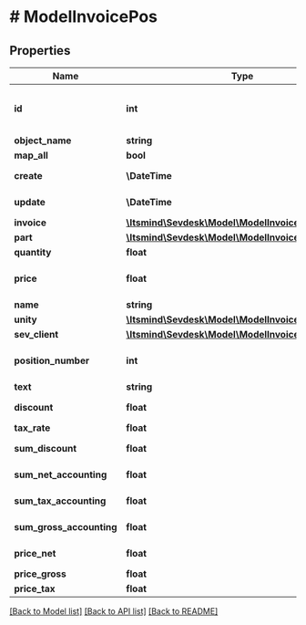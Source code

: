 # # ModelInvoicePos

## Properties

Name | Type | Description | Notes
------------ | ------------- | ------------- | -------------
**id** | **int** | The invoice position id. &lt;span style&#x3D;&#39;color:red&#39;&gt;Required&lt;/span&gt; if you want to update an invoice position for an existing invoice | [optional]
**object_name** | **string** | The invoice position object name |
**map_all** | **bool** |  |
**create** | **\DateTime** | Date of invoice position creation | [optional] [readonly]
**update** | **\DateTime** | Date of last invoice position update | [optional] [readonly]
**invoice** | [**\Itsmind\\Sevdesk\Model\ModelInvoicePosInvoice**](ModelInvoicePosInvoice.md) |  | [optional]
**part** | [**\Itsmind\\Sevdesk\Model\ModelInvoicePosPart**](ModelInvoicePosPart.md) |  | [optional]
**quantity** | **float** | Quantity of the article/part |
**price** | **float** | Price of the article/part. Is either gross or net, depending on the sevDesk account setting. | [optional]
**name** | **string** | Name of the article/part. | [optional]
**unity** | [**\Itsmind\\Sevdesk\Model\ModelInvoicePosUnity**](ModelInvoicePosUnity.md) |  |
**sev_client** | [**\Itsmind\\Sevdesk\Model\ModelInvoicePosSevClient**](ModelInvoicePosSevClient.md) |  | [optional]
**position_number** | **int** | Position number of your position. Can be used to order multiple positions. | [optional]
**text** | **string** | A text describing your position. | [optional]
**discount** | **float** | An optional discount of the position. | [optional]
**tax_rate** | **float** | Tax rate of the position. |
**sum_discount** | **float** | Discount sum of the position | [optional] [readonly]
**sum_net_accounting** | **float** | Net accounting sum of the position | [optional] [readonly]
**sum_tax_accounting** | **float** | Tax accounting sum of the position | [optional] [readonly]
**sum_gross_accounting** | **float** | Gross accounting sum of the position | [optional] [readonly]
**price_net** | **float** | Net price of the part | [optional] [readonly]
**price_gross** | **float** | Gross price of the part | [optional]
**price_tax** | **float** | Tax on the price of the part | [optional]

[[Back to Model list]](../../README.md#models) [[Back to API list]](../../README.md#endpoints) [[Back to README]](../../README.md)
